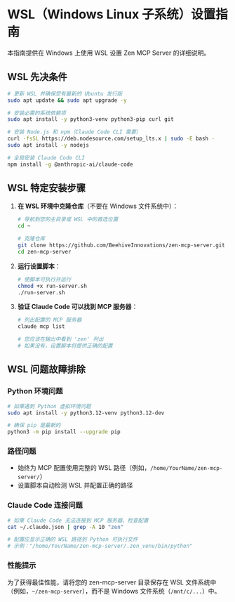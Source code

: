 # WSL（Windows Linux 子系统）设置指南

本指南提供在 Windows 上使用 WSL 设置 Zen MCP Server 的详细说明。

## WSL 先决条件

```bash
# 更新 WSL 并确保您有最新的 Ubuntu 发行版
sudo apt update && sudo apt upgrade -y

# 安装必需的系统依赖项
sudo apt install -y python3-venv python3-pip curl git

# 安装 Node.js 和 npm（Claude Code CLI 需要）
curl -fsSL https://deb.nodesource.com/setup_lts.x | sudo -E bash -
sudo apt install -y nodejs

# 全局安装 Claude Code CLI
npm install -g @anthropic-ai/claude-code
```

## WSL 特定安装步骤

1. **在 WSL 环境中克隆仓库**（不要在 Windows 文件系统中）：
   ```bash
   # 导航到您的主目录或 WSL 中的首选位置
   cd ~
   
   # 克隆仓库
   git clone https://github.com/BeehiveInnovations/zen-mcp-server.git
   cd zen-mcp-server
   ```

2. **运行设置脚本**：
   ```bash
   # 使脚本可执行并运行
   chmod +x run-server.sh
   ./run-server.sh
   ```

3. **验证 Claude Code 可以找到 MCP 服务器**：
   ```bash
   # 列出配置的 MCP 服务器
   claude mcp list
   
   # 您应该在输出中看到 'zen' 列出
   # 如果没有，设置脚本将提供正确的配置
   ```

## WSL 问题故障排除

### Python 环境问题

```bash
# 如果遇到 Python 虚拟环境问题
sudo apt install -y python3.12-venv python3.12-dev

# 确保 pip 是最新的
python3 -m pip install --upgrade pip
```

### 路径问题

- 始终为 MCP 配置使用完整的 WSL 路径（例如，`/home/YourName/zen-mcp-server/`）
- 设置脚本自动检测 WSL 并配置正确的路径

### Claude Code 连接问题

```bash
# 如果 Claude Code 无法连接到 MCP 服务器，检查配置
cat ~/.claude.json | grep -A 10 "zen"

# 配置应显示正确的 WSL 路径到 Python 可执行文件
# 示例："/home/YourName/zen-mcp-server/.zen_venv/bin/python"
```

### 性能提示

为了获得最佳性能，请将您的 zen-mcp-server 目录保存在 WSL 文件系统中（例如，`~/zen-mcp-server`），而不是 Windows 文件系统（`/mnt/c/...`）中。
